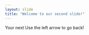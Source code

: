 ```yaml
---
layout: slide
title: "Welcome to our second slide!"
---
```

Your next
Use the left arrow to go back!

